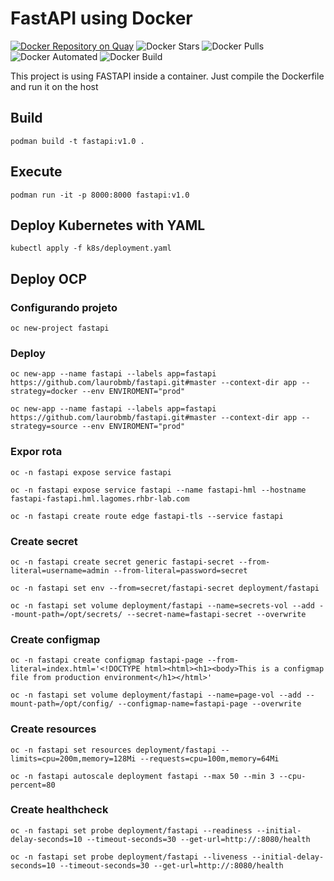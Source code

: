 # FastAPI using Docker

[![Docker Repository on Quay](https://quay.io/repository/laurobmb/python_fastapi/status "Docker Repository on Quay")](https://quay.io/repository/laurobmb/python_fastapi)
![Docker Stars](https://img.shields.io/docker/stars/laurobmb/fastapi.svg)
![Docker Pulls](https://img.shields.io/docker/pulls/laurobmb/fastapi.svg)
![Docker Automated](https://img.shields.io/docker/automated/laurobmb/fastapi.svg)
![Docker Build](https://img.shields.io/docker/build/laurobmb/fastapi.svg)

This project is using FASTAPI inside a container. Just compile the Dockerfile and run it on the host

## Build
    podman build -t fastapi:v1.0 .
## Execute
    podman run -it -p 8000:8000 fastapi:v1.0
## Deploy Kubernetes with YAML
    kubectl apply -f k8s/deployment.yaml

## Deploy OCP

### Configurando projeto
    oc new-project fastapi
    
### Deploy     
    oc new-app --name fastapi --labels app=fastapi https://github.com/laurobmb/fastapi.git#master --context-dir app --strategy=docker --env ENVIROMENT="prod"

    oc new-app --name fastapi --labels app=fastapi https://github.com/laurobmb/fastapi.git#master --context-dir app --strategy=source --env ENVIROMENT="prod"

### Expor rota
    oc -n fastapi expose service fastapi
    
    oc -n fastapi expose service fastapi --name fastapi-hml --hostname fastapi-fastapi.hml.lagomes.rhbr-lab.com

    oc -n fastapi create route edge fastapi-tls --service fastapi

### Create secret
    oc -n fastapi create secret generic fastapi-secret --from-literal=username=admin --from-literal=password=secret
    
    oc -n fastapi set env --from=secret/fastapi-secret deployment/fastapi

    oc -n fastapi set volume deployment/fastapi --name=secrets-vol --add --mount-path=/opt/secrets/ --secret-name=fastapi-secret --overwrite

### Create configmap
    oc -n fastapi create configmap fastapi-page --from-literal=index.html='<!DOCTYPE html><html><h1><body>This is a configmap file from production environment</h1></html>'

    oc -n fastapi set volume deployment/fastapi --name=page-vol --add --mount-path=/opt/config/ --configmap-name=fastapi-page --overwrite

### Create resources
    oc -n fastapi set resources deployment/fastapi --limits=cpu=200m,memory=128Mi --requests=cpu=100m,memory=64Mi

    oc -n fastapi autoscale deployment fastapi --max 50 --min 3 --cpu-percent=80

### Create healthcheck
    oc -n fastapi set probe deployment/fastapi --readiness --initial-delay-seconds=10 --timeout-seconds=30 --get-url=http://:8080/health
    
    oc -n fastapi set probe deployment/fastapi --liveness --initial-delay-seconds=10 --timeout-seconds=30 --get-url=http://:8080/health
    
    

